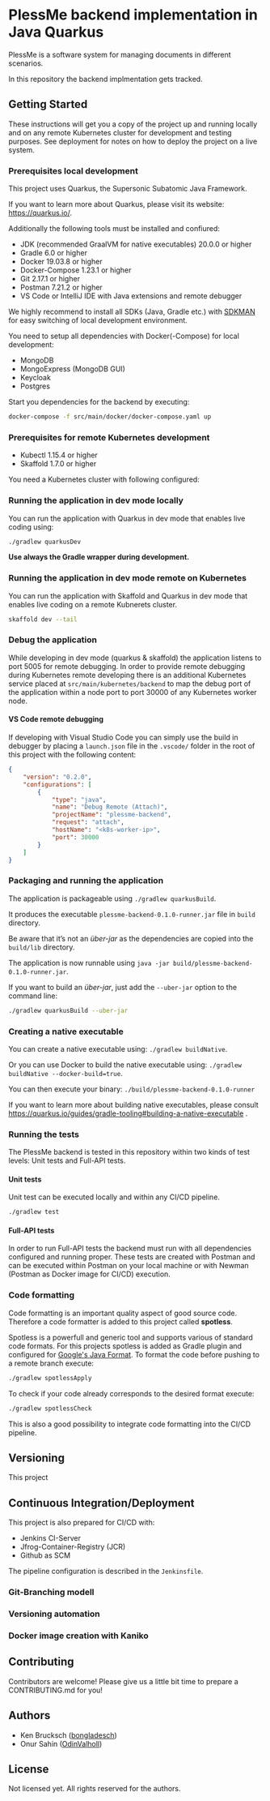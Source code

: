 # PlessMe backend implementation in Java Quarkus

PlessMe is a software system for managing documents in different scenarios.

In this repository the backend implmentation gets tracked.

## Getting Started

These instructions will get you a copy of the project up and running locally and on any remote Kubernetes cluster for development and testing purposes. See deployment for notes on how to deploy the project on a live system.

### Prerequisites local development

This project uses Quarkus, the Supersonic Subatomic Java Framework.

If you want to learn more about Quarkus, please visit its website: <https://quarkus.io/>.

Additionally the following tools must be installed and confiured:

* JDK (recommended GraalVM for native executables) 20.0.0 or higher
* Gradle 6.0 or higher
* Docker 19.03.8 or higher
* Docker-Compose  1.23.1 or higher
* Git 2.17.1 or higher
* Postman 7.21.2 or higher
* VS Code or IntelliJ IDE with Java extensions and remote debugger

We highly recommend to install all SDKs (Java, Gradle etc.) with [SDKMAN](https://sdkman.io/) for easy switching of local development environment.

You need to setup all dependencies with Docker(-Compose) for local development:

* MongoDB
* MongoExpress (MongoDB GUI)
* Keycloak
* Postgres

Start you dependencies for the backend by executing:

```bash
docker-compose -f src/main/docker/docker-compose.yaml up
```

### Prerequisites for remote Kubernetes development

* Kubectl 1.15.4 or higher
* Skaffold 1.7.0 or higher

You need a Kubernetes cluster with following configured:

<!-- TODO example to configure Kubernetes for remote development -->

### Running the application in dev mode locally

You can run the application with Quarkus in dev mode that enables live coding using:

```bash
./gradlew quarkusDev
```

**Use always the Gradle wrapper during development.**

### Running the application in dev mode remote on Kubernetes

You can run the application with Skaffold and Quarkus in dev mode that enables live coding on a remote Kubnerets cluster.

```bash
skaffold dev --tail
```

### Debug the application

While developing in dev mode (quarkus & skaffold) the application listens to port 5005 for remote debugging.
In order to provide remote debugging during Kubernetes remote developing there is an additional Kubernetes service
placed at `src/main/kubernetes/backend` to map the debug port of the application within a node port to port 30000
of any Kubernetes worker node.

#### VS Code remote debugging

If developing with Visual Studio Code you can simply use the build in debugger by placing a `launch.json` file in the `.vscode/`
folder in the root of this project with the following content:

```json
{
    "version": "0.2.0",
    "configurations": [
        {
            "type": "java",
            "name": "Debug Remote (Attach)",
            "projectName": "plessme-backend",
            "request": "attach",
            "hostName": "<k8s-worker-ip>",
            "port": 30000
        }
    ]
}
```

### Packaging and running the application

The application is packageable using `./gradlew quarkusBuild`.
<!---freshmark SECTION
output = "It produces the executable `plessme-backend-{{version}}-runner.jar` file in `build` directory.";
-->
It produces the executable `plessme-backend-0.1.0-runner.jar` file in `build` directory.
<!---freshmark /SECTION -->
Be aware that it’s not an _über-jar_ as the dependencies are copied into the `build/lib` directory.
<!---freshmark SECTION
output = "The application is now runnable using `java -jar build/plessme-backend-{{version}}-runner.jar`.";
-->
The application is now runnable using `java -jar build/plessme-backend-0.1.0-runner.jar`.
<!---freshmark /SECTION -->
If you want to build an _über-jar_, just add the `--uber-jar` option to the command line:

```bash
./gradlew quarkusBuild --uber-jar
```

### Creating a native executable

You can create a native executable using: `./gradlew buildNative`.

Or you can use Docker to build the native executable using: `./gradlew buildNative --docker-build=true`.
<!---freshmark SECTION
output = "You can then execute your binary: `./build/plessme-backend-{{version}}-runner`";
-->
You can then execute your binary: `./build/plessme-backend-0.1.0-runner`
<!---freshmark /SECTION -->
If you want to learn more about building native executables, please consult <https://quarkus.io/guides/gradle-tooling#building-a-native-executable> .

### Running the tests

The PlessMe backend is tested in this repository within two kinds of test levels: Unit tests and Full-API tests.

#### Unit tests

Unit test can be executed locally and within any CI/CD pipeline.

```bash
./gradlew test
```

#### Full-API tests

In order to run Full-API tests the backend must run with all dependencies configured and running proper.
These tests are created with Postman and can be executed within Postman on your local machine or with Newman (Postman as Docker image for CI/CD) execution.

<!-- TODO add description how to handle Postman test collections -->

### Code formatting

Code formatting is an important quality aspect of good source code. Therefore a code formatter is added to this project called **spotless**.

Spotless is a powerfull and generic tool and supports various of standard code formats. For this projects spotless is added as Gradle plugin
and configured for [Google's Java Format](https://github.com/google/google-java-format).
To format the code before pushing to a remote branch execute:

```bash
./gradlew spotlessApply
```

To check if your code already corresponds to the desired format execute:

```bash
./gradlew spotlessCheck
```

This is also a good possibility to integrate code formatting into the CI/CD pipeline.

## Versioning

This project

## Continuous Integration/Deployment

This project is also prepared for CI/CD with:

* Jenkins CI-Server
* Jfrog-Container-Registry (JCR)
* Github as SCM

The pipeline configuration is described in the `Jenkinsfile`.

<!-- Add more information about CI/CD process -->

### Git-Branching modell

### Versioning automation

### Docker image creation with Kaniko

## Contributing

Contributors are welcome! Please give us a little bit time to prepare a CONTRIBUTING.md for you!

<!-- Add more information about contributing with an own CONTRIBUTING.md file and a code of conduct -->

## Authors

* Ken Brucksch ([bongladesch](https://github.com/bongladesch))
* Onur Sahin ([OdinValholl](https://github.com/OdinValholl))

## License

Not licensed yet. All rights reserved for the authors.

<!-- Add licensing with a license file and headers to all source files -->
